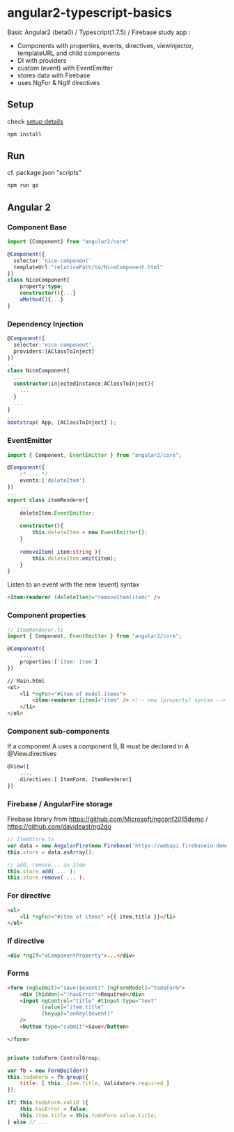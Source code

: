 # angular2-typescript-basics
Basic Angular2 (beta0) / Typescript(1.7.5) / Firebase study app :
- Components with properties, events, directives, viewInjector, templateURL and child components
- DI with providers
- custom (event) with EventEmitter
- stores data with Firebase
- uses NgFor & NgIf directives

## Setup
check [setup details](https://angular.io/docs/js/latest/quickstart.html)

```bash
npm install
```

## Run

cf. package.json "scripts"
```bash
npm run go
```

## Angular 2
### Component Base
```typescript
import {Component} from "angular2/core"

@Component({
  selector:'nice-component'
  templateUrl:"relativePath/to/NiceComponent.html"
})
class NiceComponent{
	property:type;
	constructor(){...}
	aMethod(){...}
}
```

### Dependency Injection
```typescript
@Component({
  selector:'nice-component',
  providers:[AClassToInject]
})
...
class NiceComponent{
  ...
  constructor(injectedInstance:AClassToInject){
    ...
  }
  ...
}
...
bootstrap( App, [AClassToInject] );
```

### EventEmitter
```typescript
import { Component, EventEmitter } from "angular2/core";

@Component({
	/* ... */
	events:['deleteItem']
})
...
export class itemRenderer{
	...
	deleteItem:EventEmitter;
	
	constructor(){
		this.deleteItem = new EventEmitter();
	}
	
	removeItem( item:string ){
		this.deleteItem.emit(item);
	}
}
```
Listen to an event with the new (event) syntax

```html
<item-renderer (deleteItem)="removeItem(item)" />
```

### Component properties
```typescript
// itemRenderer.ts
import { Component, EventEmitter } from "angular2/core";

@Component({
	...,
	properties:['item: item']
})
```

```html
// Main.html 
<ul>
	<li *ngFor="#item of model.items">
		<item-renderer [item]="item" /> <!-- new [property] syntax -->
	</li>
</ul>
```
### Component sub-components
If a component A uses a component B, B must be declared in A @View.directives

```typescript
@View({
	...,
	directives:[ ItemForm, ItemRenderer]
})

```

### Firebase / AngularFire storage 
Firebase library from https://github.com/Microsoft/ngconf2015demo / https://github.com/davideast/ng2do
```typescript
// ItemStore.ts
var data = new AngularFire(new Firebase('https://webapi.firebaseio-demo.com/test'));
this.store = data.asArray();

// add, remove... an item
this.store.add( ... );
this.store.remove( ... );

```

### For directive 
```html
<ul>
	<li *ngFor="#item of items" >{{ item.title }}</li>
</ul>
```

### If directive 
```html
<div *ngIf="aComponentProperty">...</div>
```

### Forms

```html
<form (ngSubmit)="save($event)" [ngFormModel]="todoForm">
	<div [hidden]="!hasError">Required</div>
	<input ngControl="title" #tInput type="text"
		   [value]="item.title"
		   (keyup)="onKey($event)"
	/>
	<button type="submit">Save</button>

</form>
```

```javascript

private todoForm:ControlGroup;

var fb = new FormBuilder()
this.todoForm = fb.group({
	title: [ this._item.title, Validators.required ]
});

if( this.todoForm.valid ){
	this.hasError = false;
	this.item.title = this.todoForm.value.title;
} else // ...
```